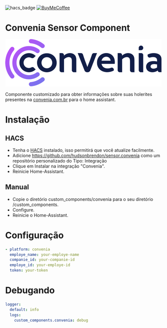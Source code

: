 ![hacs_badge](https://img.shields.io/badge/hacs-custom-orange.svg) [![BuyMeCoffee][buymecoffeebedge]][buymecoffee]

# Convenia Sensor Component

![logo.jpg](logo.png)

Componente customizado para obter informações sobre suas holerites presentes na [convenia.com.br](https://www.convenia.com.br/) para o home assistant.

# Instalação

## HACS

- Tenha o [HACS](https://hacs.xyz/) instalado, isso permitirá que você atualize facilmente.
- Adicione https://github.com/hudsonbrendon/sensor.convenia como um repositório personalizado do Tipo: Integração
- Clique em Instalar na integração "Convenia".
- Reinicie Home-Assistant.

## Manual

- Copie o diretório custom_components/convenia para o seu diretório <config dir>/custom_components.
- Configure.
- Reinicie o Home-Assistant.

# Configuração

```yaml
- platform: convenia
  employe_name: your-employe-name
  companie_id: your-companie-id
  employe_id: your-employe-id
  token: your-token
```
# Debugando

```yaml
logger:
  default: info
  logs:
    custom_components.convenia: debug
```

[buymecoffee]: https://www.buymeacoffee.com/hudsonbrendon
[buymecoffeebedge]: https://camo.githubusercontent.com/cd005dca0ef55d7725912ec03a936d3a7c8de5b5/68747470733a2f2f696d672e736869656c64732e696f2f62616467652f6275792532306d6525323061253230636f666665652d646f6e6174652d79656c6c6f772e737667